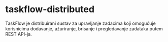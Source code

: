 # taskflow-distributed
 TaskFlow je distribuirani sustav za upravljanje zadacima koji omogućuje korisnicima dodavanje, ažuriranje, brisanje i pregledavanje zadataka putem REST API-ja. 
